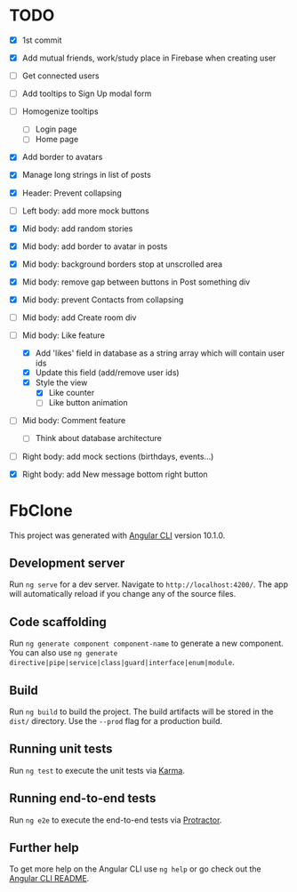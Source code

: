# TODO
- [x] 1st commit
- [x] Add mutual friends, work/study place in Firebase when creating user
- [ ] Get connected users
- [ ] Add tooltips to Sign Up modal form
- [ ] Homogenize tooltips
    - [ ] Login page
    - [ ] Home page
- [x] Add border to avatars
- [x] Manage long strings in list of posts
- [x] Header: Prevent collapsing
- [ ] Left body: add more mock buttons
- [x] Mid body: add random stories
- [x] Mid body: add border to avatar in posts
- [x] Mid body: background borders stop at unscrolled area
- [x] Mid body: remove gap between buttons in Post something div
- [x] Mid body: prevent Contacts from collapsing
- [ ] Mid body: add Create room div
- [ ] Mid body: Like feature
    - [x] Add 'likes' field in database as a string array which will contain user ids
    - [x] Update this field (add/remove user ids)
    - [x] Style the view
        - [x] Like counter
        - [ ] Like button animation
- [ ] Mid body: Comment feature
    - [ ] Think about database architecture
- [ ] Right body: add mock sections (birthdays, events...)
- [x] Right body: add New message bottom right button


# FbClone

This project was generated with [Angular CLI](https://github.com/angular/angular-cli) version 10.1.0.

## Development server

Run `ng serve` for a dev server. Navigate to `http://localhost:4200/`. The app will automatically reload if you change any of the source files.

## Code scaffolding

Run `ng generate component component-name` to generate a new component. You can also use `ng generate directive|pipe|service|class|guard|interface|enum|module`.

## Build

Run `ng build` to build the project. The build artifacts will be stored in the `dist/` directory. Use the `--prod` flag for a production build.

## Running unit tests

Run `ng test` to execute the unit tests via [Karma](https://karma-runner.github.io).

## Running end-to-end tests

Run `ng e2e` to execute the end-to-end tests via [Protractor](http://www.protractortest.org/).

## Further help

To get more help on the Angular CLI use `ng help` or go check out the [Angular CLI README](https://github.com/angular/angular-cli/blob/master/README.md).
